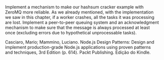 Implement a mechanism to make our hashsum cracker example with ZeroMQ more reliable. As we already mentioned, with the implementation we saw in this chapter, if a worker crashes, all the tasks it was processing are lost. Implement a peer-to-peer queuing system and an acknowledgment mechanism to make sure that the message is always processed at least once (excluding errors due to hypothetical unprocessable tasks).

Casciaro, Mario; Mammino, Luciano. Node.js Design Patterns: Design and implement production-grade Node.js applications using proven patterns and techniques, 3rd Edition (p. 614). Packt Publishing. Edição do Kindle. 
